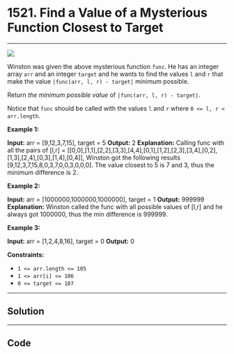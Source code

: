 # 1521. Find a Value of a Mysterious Function Closest to Target

---

![](https://assets.leetcode.com/uploads/2020/07/09/change.png)

Winston was given the above mysterious function `func`. He has an integer array `arr` and an integer `target` and he wants to find the values `l` and `r` that make the value `|func(arr, l, r) - target|` minimum possible.

Return _the minimum possible value_ of `|func(arr, l, r) - target|`.

Notice that `func` should be called with the values `l` and `r` where `0 <= l, r < arr.length`.

 

**Example 1:**


**Input:** arr = [9,12,3,7,15], target = 5
**Output:** 2
**Explanation:** Calling func with all the pairs of [l,r] = [[0,0],[1,1],[2,2],[3,3],[4,4],[0,1],[1,2],[2,3],[3,4],[0,2],[1,3],[2,4],[0,3],[1,4],[0,4]], Winston got the following results [9,12,3,7,15,8,0,3,7,0,0,3,0,0,0]. The value closest to 5 is 7 and 3, thus the minimum difference is 2.


**Example 2:**


**Input:** arr = [1000000,1000000,1000000], target = 1
**Output:** 999999
**Explanation:** Winston called the func with all possible values of [l,r] and he always got 1000000, thus the min difference is 999999.


**Example 3:**


**Input:** arr = [1,2,4,8,16], target = 0
**Output:** 0


 

**Constraints:**

  * `1 <= arr.length <= 105`
  * `1 <= arr[i] <= 106`
  * `0 <= target <= 107`

---

## Solution



---

## Code
```python


```